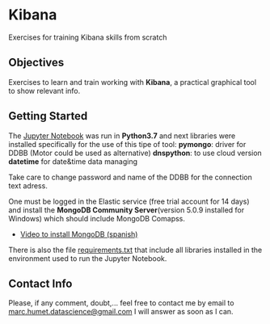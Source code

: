 # Kibana

Exercises for training Kibana skills from scratch

## Objectives

Exercises to learn and train working with **Kibana**, a practical graphical tool to show relevant info.

## Getting Started

The [Jupyter Notebook](https://github.com/MarkusHumetus/Kibana/blob/main/S15_T01_Kibana.ipynb) was run in **Python3.7** and next libraries were installed specifically for the use of this tipe of tool:
**pymongo**: driver for DDBB (Motor could be used as alternative)
**dnspython**: to use cloud version
**datetime** for date&time data managing

Take care to change password and name of the DDBB for the connection text adress.

One must be logged in the Elastic service (free trial account for 14 days) and install the **MongoDB Community Server**(version 5.0.9 installed for Windows) which should include MongoDB Comapss.

* [Video to install MongoDB (spanish)](https://www.youtube.com/watch?v=c8n6JsQuX2A)

There is also the file [requirements.txt](https://github.com/MarkusHumetus/Bases_de_dades_NoSQL/blob/main/requirements.txt) that include all libraries installed in the environment used to run the Jupyter Notebook.

## Contact Info

Please, if any comment, doubt,... feel free to contact me by email to marc.humet.datascience@gmail.com
I will answer as soon as I can.
